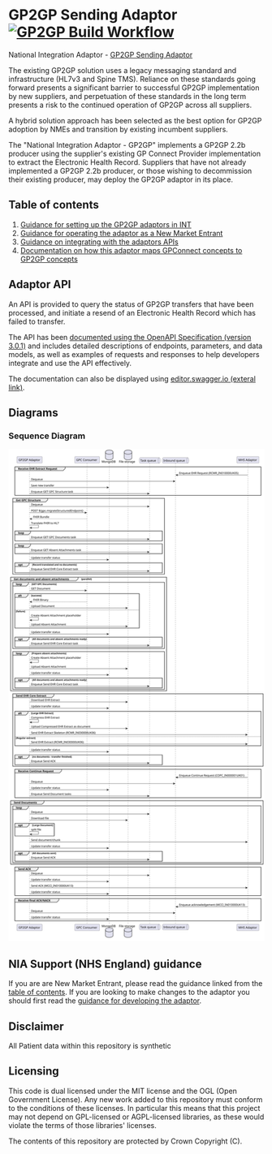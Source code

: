 # GP2GP Sending Adaptor [![GP2GP Build Workflow](https://github.com/NHSDigital/integration-adaptor-gp2gp/actions/workflows/build_workflow.yml/badge.svg)](https://github.com/NHSDigital/integration-adaptor-gp2gp/actions/workflows/build_workflow.yml)

National Integration Adaptor - [GP2GP Sending Adaptor](https://digital.nhs.uk/developer/api-catalogue/gp2gp/gp2gp-sending-adaptor)

The existing GP2GP solution uses a legacy messaging standard and infrastructure (HL7v3 and Spine TMS). Reliance
on these standards going forward presents a significant barrier to successful GP2GP implementation by new suppliers,
and perpetuation of these standards in the long term presents a risk to the continued operation of GP2GP across all
suppliers.

A hybrid solution approach has been selected as the best option for GP2GP adoption by NMEs and transition by existing
incumbent suppliers.

The "National Integration Adaptor - GP2GP" implements a GP2GP 2.2b producer using the supplier's existing GP Connect
Provider implementation to extract the Electronic Health Record. Suppliers that have not already implemented a
GP2GP 2.2b producer, or those wishing to decommission their existing producer, may deploy the GP2GP adaptor in its place.

## Table of contents

1. [Guidance for setting up the GP2GP adaptors in INT](https://github.com/NHSDigital/nia-patient-switching-standard-adaptor/blob/main/getting-started-instructions.md)
1. [Guidance for operating the adaptor as a New Market Entrant](OPERATING.md)
1. [Guidance on integrating with the adaptors APIs](#adaptor-api)
1. [Documentation on how this adaptor maps GPConnect concepts to GP2GP concepts](https://github.com/NHSDigital/patient-switching-adaptors-mapping-documentation)

## Adaptor API

An API is provided to query the status of GP2GP transfers that have been processed, and initiate a resend of an
Electronic Health Record which has failed to transfer.

The API has been [documented using the OpenAPI Specification (version 3.0.1)](gp2gp_adaptor_response_docs.yaml) and
includes detailed descriptions of endpoints, parameters, and data models, as well as examples of requests and responses
to help developers integrate and use the API effectively.

The documentation can also be displayed using [editor.swagger.io (exteral link)][swagger_editor].

[swagger_editor]: https://editor.swagger.io/?url=https://raw.githubusercontent.com/NHSDigital/integration-adaptor-gp2gp-sending/refs/heads/main/gp2gp_adaptor_response_docs.yaml

## Diagrams

### Sequence Diagram

![Sequence diagram](documentation/sequence/sequence.svg)

## NIA Support (NHS England) guidance

If you are are New Market Entrant, please read the guidance linked from the [table of contents](#table-of-contents).
If you are looking to make changes to the adaptor you should first read the [guidance for developing the adaptor](nhs-england-developer-information.md).

## Disclaimer

All Patient data within this repository is synthetic

## Licensing
This code is dual licensed under the MIT license and the OGL (Open Government License). Any new work added to this repository must conform to the conditions of these licenses. In particular this means that this project may not depend on GPL-licensed or AGPL-licensed libraries, as these would violate the terms of those libraries' licenses.

The contents of this repository are protected by Crown Copyright (C).